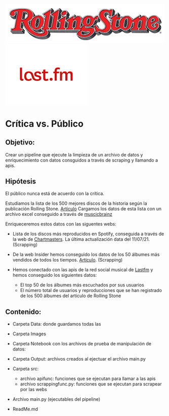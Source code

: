 <img src= "images/RSlogo.png"> <img src= "images/lastfm.png">


# Crítica vs. Público

## Objetivo:

Crear un pipeline que ejecute la limpieza de un archivo de datos y enriquecimiento con datos consguidos a través de scraping y llamando a apis.

## Hipótesis

El público nunca está de acuerdo con la crítica.

Estudiamos la lista de los 500 mejores discos de la historia según la publicación Rolling Stone. [Artículo](https://www.rollingstone.com/music/music-lists/best-albums-of-all-time-1062063/)
Cargamos los datos de esta lista con un archivo excel conseguido a través de [muscicbrainz](https://musicbrainz.org/series/6a4b53b9-2756-4afe-93f2-306039d41910)

Enriqueceremos estos datos con las siguentes webs:

- Lista de los discos más reproducidos en Spotify, conseguida a través de la web de [Chartmasters](https://chartmasters.org/spotify-most-streamed-albums/?y=alltime). La última actualización data del 11/07/21. (Scrapping)

- De la web Insider hemos conseguido los datos de los 50 álbumes más vendidos de todos los tiempos. [Artículo](https://www.businessinsider.com/50-best-selling-albums-all-time-2016-9). (Scrapping)

- Hemos conectado con las apis de la red social musical de [Lastfm](https://www.last.fm/api/scrobbling) y hemos conseguido los siguientes datos:
    - El top 50 de los álbumes más escuchados por sus usuarios
    - El número total de usuarios y reproducciones que se han registrado de los 500 álbumes del artículo de Rolling Stone





## Contenido:

- Carpeta Data: donde guardamos todas las 
- Carpeta Images
- Carpeta Notebook con los archivos de prueba de manipulación de datos:
    
- Carpeta Output: archivos creados al ejectuar el archivo main.py
- Carpeta src:
    - archivo apifunc: funciones que se ejecutan para llamar a las apis
    - archivo scrappingfunc.py: funciones que se ejecutan para scrapear por las webs
- Archivo main.py (ejecutables del pipeline)
- ReadMe.md

